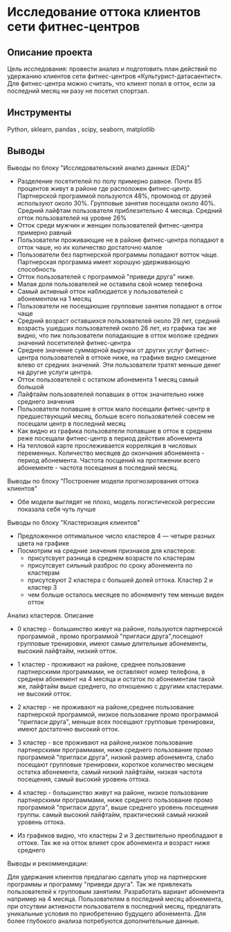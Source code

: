 # Исследование оттока клиентов сети фитнес-центров
## Описание проекта
Цель исследования: провести анализ и подготовить план действий по удержанию клиентов сети фитнес-центров «Культурист-датасаентист». Для фитнес-центра можно считать, что клиент попал в отток, если за последний месяц ни разу не посетил спортзал.
## Инструменты
Python, sklearn, pandas , scipy, seaborn, matplotlib
## Выводы
Выводы по блоку "Исследовательский анализ данных (EDA)"
* Разделение посетителей по полу примерно равное. Почти 85 процентов живут в районе где расположен фитнес-центр. Партнерской программой пользуются 48%, промокод от друзей используют около 30%. Групповые занятия посещали около 40%. Средний лайфтам пользователя приблезительно 4 месяца. Средний отток пользователей на уровне 26%
* Отток среди мужчин и женщин пользователей фитнес-центра примерно равный
* Пользователи проживающие не в районе фитнес-центра попадают в отток чаше, но их количество достаточно малое
* Пользователи без партнерской программы попадают вотток чаще. Партнерская программа имеет хорошую удерживающую способность
* Отток пользователей с программой "приведи друга" ниже.
* Малая доля пользователей не оставила свой номер телефона
* Самый активный отток наблюдается у пользователей с абонементом на 1 месяц
* Пользователи не посещаюшие групповые занятия попадают в отток чаще
* Средний возраст оставшихся пользователей около 29 лет, средний возрасть ушедших пользователей около 26 лет, из графика так же видно, что пик пользователи попадающие в отток моложе средних значений посетителей фитнес-центра
* Среднее значение суммарной выручки от других услуг фитнес-центра пользователей в оттоке ниже, на графике видно смещение влево от средних значений. Эти пользователи тратят меньше денег на другие услуги центра.
* Отток пользователей с остатком абонемента 1 месяц самый большой
* Лайфтайм пользователей попавших в отток значительно ниже среднего значения
* Пользователи попавшие в отток мало посещали фитнес-центр в предшествующий месяц, больше всего пользователей совсем не посещали центр в последний месяц
* Как видно из графика пользователи попавшие в отток в среднем реже посещали фитнес-центр в период действия абонемента
* На тепловой карте прослеживается корреляция в числовых переменных. Количество месяцев до окончания абонемента - период абонемента. Частота посщений на протяжении всего абонементе - частота посещения в последний месяц.

Выводы по блоку "Построение модели прогнозирования оттока клиентов"
* Обе модели выглядят не плохо, модель логистической регрессии показала себя чуть лучше

Выводы по блоку "Кластеризация клиентов"
* Предложенное оптимальное число кластеров 4 — четыре разных цвета на графике
* Посмотрим на средние значения признаков для кластеров:
    * присутсвует разница в среднем возрасте по кластерам
    * присутсвует сильный разброс по сроку абонемента по кластерам
    * присутсвуют 2 кластера с большей долей оттока. Кластер 2 и кластер 3
    * чем больше осталось месяцев по абонементу тем меньше виден отток
    
Анализ кластеров. Описание
* 0 кластер - большинство живут на районе, пользуются партнерской программой , промо программой "пригласи друга",посещают групповые тренировки, имеют самые длительные абонементы, высокий лайфтайм, низкий отток.

* 1 кластер - проживают на районе, среднее пользование партнерскими программами, не оставляют номер телефона, в среднем абонемент на 4 месяца и остаток по абонементам такой же, лайфтайм выше среднего, по отношению с другими кластерами. не высокий отток.
* 2 кластер - не проживают на районе,среднее пользование партнерской программой, низкое пользование промо программой "пригласи друга", меньше всех посещают групповые тренировки, имеют достаточно высокий отток.
* 3 кластер - все проживают на районе,низкое пользование партнерскими программами, ниже среднего пользование промо программой "пригласи друга", низкий размер абонемента, слабо посещают групповые тренировки, короткое количество месяцем остатка абонемента, самый низкий лайфтайм, низкая частота посещения, самый высокий уровень оттока.
* 4 кластер - большинство живут на районе, низкое пользование партнерскими программами, ниже среднего пользование промо программой "пригласи друга", выше среднего уровень посещения группы. самый высокий лайфтайм, практический самый низкий уровень оттока.
* Из графиков видно, что кластеры 2 и 3 дествительно преобладают в оттоке. Так же на отток влияет срок абонемента и возраст ниже среднего

Выводы и рекоммендации:

Для удержания клиентов предлагаю сделать упор на партнерские программы и программу "приведи друга". Так же привлекать пользователей к групповым занятиям. Разработать вариант абонемента например на 4 месяца. Пользователям в последний месяц абонемента, при отсутвии активности пользователя в последний месяц, предлагать уникальные условия по приобретению будущего абонемента. Для более глубокого анализа потребуются дополнительные данные.
